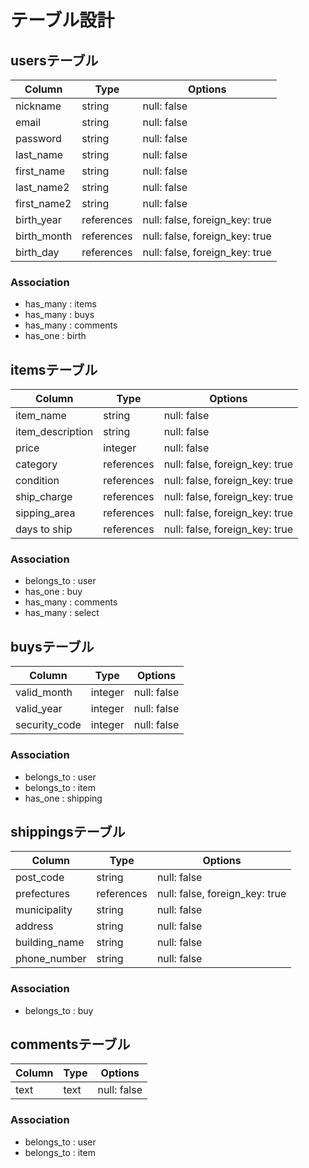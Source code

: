 # テーブル設計

## usersテーブル

|   Column      |  Type      |   Options                      |
| ------------- | ---------- | ------------------------------ |
| nickname      | string     | null: false                    |
| email         | string     | null: false                    |
| password      | string     | null: false                    |
| last_name     | string     | null: false                    |
| first_name    | string     | null: false                    |
| last_name2    | string     | null: false                    |
| first_name2   | string     | null: false                    |
| birth_year    | references | null: false, foreign_key: true |
| birth_month   | references | null: false, foreign_key: true |
| birth_day     | references | null: false, foreign_key: true |

### Association

- has_many : items
- has_many : buys
- has_many : comments
- has_one : birth

## itemsテーブル

|   Column         |  Type      |   Options                      |
| ---------------- | ---------  | ------------------------------ |
| item_name        | string     | null: false                    |
| item_description | string     | null: false                    |
| price            | integer    | null: false                    |
| category         | references | null: false, foreign_key: true |
| condition        | references | null: false, foreign_key: true |
| ship_charge      | references | null: false, foreign_key: true |
| sipping_area     | references | null: false, foreign_key: true |
| days to ship     | references | null: false, foreign_key: true |

### Association

- belongs_to : user
- has_one : buy
- has_many : comments
- has_many : select

## buysテーブル

|   Column      |  Type   |   Options   |
| ------------- | ------  | ----------- |
| valid_month   | integer | null: false |
| valid_year    | integer | null: false |
| security_code | integer | null: false |

### Association

- belongs_to : user
- belongs_to : item
- has_one : shipping

## shippingsテーブル

|   Column      |  Type      |   Options                      |
| ------------- | ---------  | ------------------------------ |
| post_code     | string     | null: false                    |
| prefectures   | references | null: false, foreign_key: true |
| municipality  | string     | null: false                    |
| address       | string     | null: false                    |
| building_name | string     | null: false                    |
| phone_number  | string     | null: false                    |

### Association

- belongs_to : buy

## commentsテーブル

|   Column  |  Type   |   Options   |
| --------- | ------  | ----------- |
| text      | text    | null: false |

### Association

- belongs_to : user
- belongs_to : item